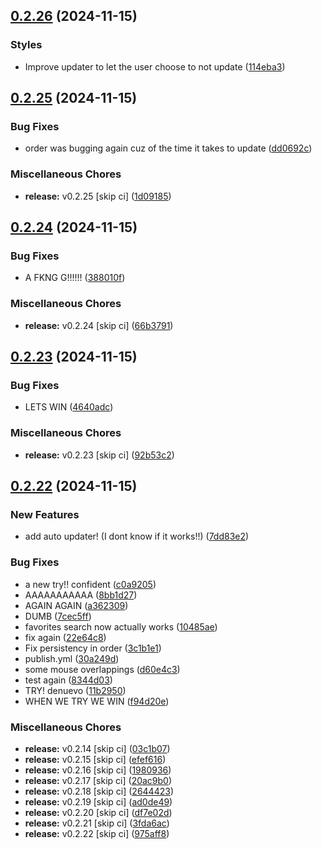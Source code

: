 ## [0.2.26](https://github.com/manga-you-know/desktop/compare/v0.2.25...v0.2.26) (2024-11-15)


### Styles

* Improve updater to let the user choose to not update ([114eba3](https://github.com/manga-you-know/desktop/commit/114eba31edfdcba1c0fb85579c46f346c47cbae6))

## [0.2.25](https://github.com/manga-you-know/desktop/compare/v0.2.24...v0.2.25) (2024-11-15)


### Bug Fixes

* order was bugging again cuz of the time it takes to update ([dd0692c](https://github.com/manga-you-know/desktop/commit/dd0692c59232c5b344ccd62b75ae85da6c9421fe))


### Miscellaneous Chores

* **release:** v0.2.25 [skip ci] ([1d09185](https://github.com/manga-you-know/desktop/commit/1d09185d989b4bfe67e56b5e738354a9f8844759))

## [0.2.24](https://github.com/manga-you-know/desktop/compare/v0.2.23...v0.2.24) (2024-11-15)


### Bug Fixes

* A FKNG G!!!!!! ([388010f](https://github.com/manga-you-know/desktop/commit/388010fd4116cba9458d8ee7aa82bb8cfa3d43a8))


### Miscellaneous Chores

* **release:** v0.2.24 [skip ci] ([66b3791](https://github.com/manga-you-know/desktop/commit/66b379199c25c95f6ba076b1f4027012b76b4e01))

## [0.2.23](https://github.com/manga-you-know/desktop/compare/v0.2.22...v0.2.23) (2024-11-15)


### Bug Fixes

* LETS WIN ([4640adc](https://github.com/manga-you-know/desktop/commit/4640adc4de36a5267c2ca4a726491a21346c31c9))


### Miscellaneous Chores

* **release:** v0.2.23 [skip ci] ([92b53c2](https://github.com/manga-you-know/desktop/commit/92b53c2105713d3ceb6bcfec7f8f6b573d3cef55))

## [0.2.22](https://github.com/manga-you-know/desktop/compare/v0.2.13...v0.2.22) (2024-11-15)


### New Features

* add auto updater! (I dont know if it works!!) ([7dd83e2](https://github.com/manga-you-know/desktop/commit/7dd83e2d59667c00551c54d619ffa394b380b08f))


### Bug Fixes

* a new try!! confident ([c0a9205](https://github.com/manga-you-know/desktop/commit/c0a920518c38edbd850d3985121e5c9bd665e261))
* AAAAAAAAAAA ([8bb1d27](https://github.com/manga-you-know/desktop/commit/8bb1d27d44be8bebc70598e468f8ce6bd51e1b4c))
* AGAIN AGAIN ([a362309](https://github.com/manga-you-know/desktop/commit/a362309c03af7df8c919cf066d10b508a65fe189))
* DUMB ([7cec5ff](https://github.com/manga-you-know/desktop/commit/7cec5ffe6d37b14ae96ab7b37c3a640ebb944345))
* favorites search now actually works ([10485ae](https://github.com/manga-you-know/desktop/commit/10485aebdf4f14d05618325f06a7ce586184380a))
* fix again ([22e64c8](https://github.com/manga-you-know/desktop/commit/22e64c87911901c6ae6e1c990d7c17e665bcb876))
* Fix persistency in order ([3c1b1e1](https://github.com/manga-you-know/desktop/commit/3c1b1e1c92baad141d66185591bac6007d97d6ef))
* publish.yml ([30a249d](https://github.com/manga-you-know/desktop/commit/30a249d4fc43c8e42da2a1e22c99e421347e5b75))
* some mouse overlappings ([d60e4c3](https://github.com/manga-you-know/desktop/commit/d60e4c38c4b5b8f53db71eba6f45e342569b2e1a))
* test again ([8344d03](https://github.com/manga-you-know/desktop/commit/8344d0346b9739b2f2efd8bef70b1c4a03d33053))
* TRY! denuevo ([11b2950](https://github.com/manga-you-know/desktop/commit/11b295036f3b95d9bad838eb38b23272925a000d))
* WHEN WE TRY WE WIN ([f94d20e](https://github.com/manga-you-know/desktop/commit/f94d20e45b39622382a2068a500e9ca9668f3094))


### Miscellaneous Chores

* **release:** v0.2.14 [skip ci] ([03c1b07](https://github.com/manga-you-know/desktop/commit/03c1b078fdcf08ebf39f73e2e16b27753971fd77))
* **release:** v0.2.15 [skip ci] ([efef616](https://github.com/manga-you-know/desktop/commit/efef616a139718948e3922b93fa8150b706ce8eb))
* **release:** v0.2.16 [skip ci] ([1980936](https://github.com/manga-you-know/desktop/commit/19809367f3df2974d9eb3671635dcdd795e380a7))
* **release:** v0.2.17 [skip ci] ([20ac9b0](https://github.com/manga-you-know/desktop/commit/20ac9b00759a3e05a6c28fc8f23db9a88fe438c9))
* **release:** v0.2.18 [skip ci] ([2644423](https://github.com/manga-you-know/desktop/commit/2644423538b63df3ebcd98f14fb672a7604127ca))
* **release:** v0.2.19 [skip ci] ([ad0de49](https://github.com/manga-you-know/desktop/commit/ad0de490a9ab1b912ed3c57fc309d3bed220163a))
* **release:** v0.2.20 [skip ci] ([df7e02d](https://github.com/manga-you-know/desktop/commit/df7e02d39f4d435e53b340571f487ae84b607a2b))
* **release:** v0.2.21 [skip ci] ([3fda6ac](https://github.com/manga-you-know/desktop/commit/3fda6ac7ef5fa894f9de42599637ffb3d5cb8968))
* **release:** v0.2.22 [skip ci] ([975aff8](https://github.com/manga-you-know/desktop/commit/975aff8980415154dfd24a17a6ad2a38ca461cdb))

